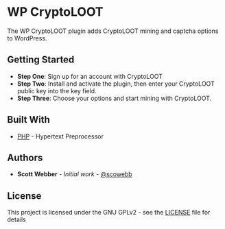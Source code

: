 # WP CryptoLOOT

The WP CryptoLOOT plugin adds CryptoLOOT mining and captcha options to WordPress.

## Getting Started

* **Step One**: Sign up for an account with CryptoLOOT
* **Step Two**: Install and activate the plugin, then enter your CryptoLOOT public key into the key field.
* **Step Three**: Choose your options and start mining with CryptoLOOT.

## Built With

* [PHP](https://www.php.net/) - Hypertext Preprocessor

## Authors

* **Scott Webber** - *Initial work* - [@scowebb](https://github.com/scowebb)

## License

This project is licensed under the GNU GPLv2 - see the [LICENSE](LICENSE) file for details
